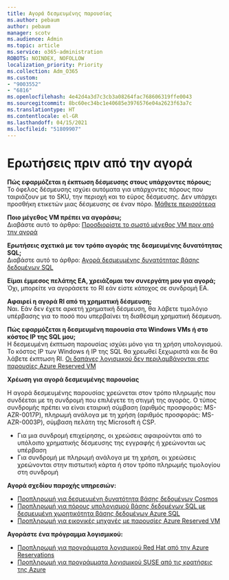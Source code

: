 ```yaml
---
title: Αγορά δεσμευμένης παρουσίας
ms.author: pebaum
author: pebaum
manager: scotv
ms.audience: Admin
ms.topic: article
ms.service: o365-administration
ROBOTS: NOINDEX, NOFOLLOW
localization_priority: Priority
ms.collection: Adm_O365
ms.custom:
- "9003552"
- "6816"
ms.openlocfilehash: 4e42d4a3d7c3cb3a08264fac768606319ffe0043
ms.sourcegitcommit: 8bc60ec34bc1e40685e3976576e04a2623f63a7c
ms.translationtype: HT
ms.contentlocale: el-GR
ms.lasthandoff: 04/15/2021
ms.locfileid: "51809907"
---
```

# <a name="questions-before-purchase"></a>Ερωτήσεις πριν από την αγορά

**Πώς εφαρμόζεται η έκπτωση δέσμευσης στους υπάρχοντες πόρους;**  
Το όφελος δέσμευσης ισχύει αυτόματα για υπάρχοντες πόρους που ταιριάζουν με το SKU, την περιοχή και το εύρος δέσμευσης. Δεν υπάρχει προσθήκη ετικετών μιας δέσμευσης σε έναν πόρο. [Μάθετε περισσότερα](https://docs.microsoft.com/azure/cost-management-billing/reservations/save-compute-costs-reservations?WT.mc_id=Portal-Microsoft_Azure_Support#how-reservation-discount-is-applied) 

**Ποιο μέγεθος VM πρέπει να αγοράσω;**  
Διαβάστε αυτό το άρθρο: [Προσδιορίστε το σωστό μέγεθος VM πριν από την αγορά](https://docs.microsoft.com/azure/virtual-machines/windows/prepay-reserved-vm-instances?toc=/azure/billing/TOC.json&WT.mc_id=Portal-Microsoft_Azure_Support#determine-the-right-vm-size-before-you-buy)

**Ερωτήσεις σχετικά με τον τρόπο αγοράς της δεσμευμένης δυνατότητας SQL;**  
Διαβάστε αυτό το άρθρο: [Αγορά δεσμευμένης δυνατότητας βάσης δεδομένων SQL ](https://docs.microsoft.com/azure/sql-database/sql-database-reserved-capacity?toc=/azure/billing/TOC.json&WT.mc_id=Portal-Microsoft_Azure_Support#buy-sql-database-reserved-capacity)

**Είμαι έμμεσος πελάτης EA, χρειάζομαι τον συνεργάτη μου για αγορά;**  
Όχι, μπορείτε να αγοράσετε το RI εάν είστε κάτοχος σε συνδρομή EA.

**Αφαιρεί η αγορά RI από τη χρηματική δέσμευση;**  
Ναι. Εάν δεν έχετε αρκετή χρηματική δέσμευση, θα λάβετε τιμολόγιο υπέρβασης για το ποσό που υπερβαίνει τη διαθέσιμη χρηματική δέσμευση.

**Πώς εφαρμόζεται η δεσμευμένη παρουσία στα Windows VMs ή στο κόστος IP της SQL μου;**  
Η δεσμευμένη έκπτωση παρουσίας ισχύει μόνο για τη χρήση υπολογισμού. Το κόστος IP των Windows ή IP της SQL θα χρεωθεί ξεχωριστά και δε θα λάβετε έκπτωση RI. [Οι δαπάνες λογισμικού δεν περιλαμβάνονται στις παρουσίες Azure Reserved VM](https://docs.microsoft.com/azure/billing/billing-reserved-instance-windows-software-costs?WT.mc_id=Portal-Microsoft_Azure_Support)  
      
**Χρέωση για αγορά δεσμευμένης παρουσίας**  
      
Η αγορά δεσμευμένης παρουσίας χρεώνεται στον τρόπο πληρωμής που συνδέεται με τη συνδρομή που επιλέγετε τη στιγμή της αγοράς. Ο τύπος συνδρομής πρέπει να είναι εταιρική σύμβαση (αριθμός προσφοράς: MS-AZR-0017P), πληρωμή ανάλογα με τη χρήση (αριθμός προσφοράς: MS-AZR-0003P), σύμβαση πελάτη της Microsoft ή CSP.

-   Για μια συνδρομή επιχείρησης, οι χρεώσεις αφαιρούνται από το υπόλοιπο χρηματικής δέσμευσης της εγγραφής ή χρεώνονται ως υπέρβαση
-   Για συνδρομή με πληρωμή ανάλογα με τη χρήση, οι χρεώσεις χρεώνονται στην πιστωτική κάρτα ή στον τρόπο πληρωμής τιμολογίου στη συνδρομή

**Αγορά σχεδίου παροχής υπηρεσιών:**

-   [Προπληρωμή για δεσμευμένη δυνατότητα βάσης δεδομένων Cosmos](https://docs.microsoft.com/azure/cosmos-db/cosmos-db-reserved-capacity?WT.mc_id=Portal-Microsoft_Azure_Support)
-   [Προπληρωμή για πόρους υπολογισμού βάσης δεδομένων SQL με δεσμευμένη χωρητικότητα βάσης δεδομένων Azure SQL](https://docs.microsoft.com/azure/sql-database/sql-database-reserved-capacity?WT.mc_id=Portal-Microsoft_Azure_Support)
-   [Προπληρωμή για εικονικές μηχανές με παρουσίες Azure Reserved VM](https://docs.microsoft.com/azure/virtual-machines/windows/prepay-reserved-vm-instances?WT.mc_id=Portal-Microsoft_Azure_Support)

**Αγοράστε ένα πρόγραμμα λογισμικού:**

-   [Προπληρωμή για προγράμματα λογισμικού Red Hat από την Azure Reservations](https://docs.microsoft.com/azure/virtual-machines/linux/prepay-rhel-software-charges?WT.mc_id=Portal-Microsoft_Azure_Support)
-   [Προπληρωμή για προγράμματα λογισμικού SUSE από τις κρατήσεις της Azure](https://docs.microsoft.com/azure/virtual-machines/linux/prepay-suse-software-charges?WT.mc_id=Portal-Microsoft_Azure_Support)